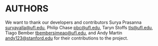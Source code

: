 # AUTHORS

We want to thank our developers and contributors Surya Prasanna suryayalla@ufl.edu, Philip Chase pbc@ufl.edu, Taryn Stoffs tls@ufl.edu, Tiago Bember tbembersimeao@ufl.edu, and Andy Martin andy123@stanford.edu for their contributions to the project.
